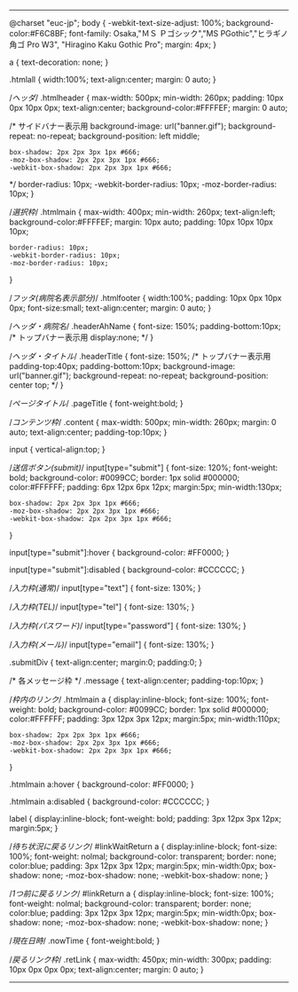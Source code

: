 

---

@charset "euc-jp";
body 
{
	-webkit-text-size-adjust: 100%;
	background-color:#F6C8BF;
	font-family: Osaka,"ＭＳ Ｐゴシック","MS PGothic","ヒラギノ角ゴ Pro W3", "Hiragino Kaku Gothic Pro";
	margin: 4px;
}


a
{
	text-decoration: none;
}

.htmlall
{
	width:100%;
	text-align:center;
	margin: 0 auto;
}

/*ヘッダ*/
.htmlheader
{
	max-width: 500px;
	min-width: 260px;
	padding: 10px 0px 10px 0px;
	text-align:center;
	background-color:#FFFFEF;
	margin: 0 auto;

/*
	サイドバナー表示用
	background-image: url("banner.gif");
	background-repeat: no-repeat;
	background-position: left middle;

	box-shadow: 2px 2px 3px 1px #666;
	-moz-box-shadow: 2px 2px 3px 1px #666;
	-webkit-box-shadow: 2px 2px 3px 1px #666;
*/
	border-radius: 10px;
	-webkit-border-radius: 10px;
	-moz-border-radius: 10px;
}

/*選択枠*/
.htmlmain
{
	max-width: 400px;
	min-width: 260px;
	text-align:left;
	background-color:#FFFFEF;
	margin: 10px auto;
	padding: 10px 10px 10px 10px;

	border-radius: 10px;
	-webkit-border-radius: 10px;
	-moz-border-radius: 10px;
}

/*フッタ(病院名表示部分)*/
.htmlfooter
{
	width:100%;
	padding: 10px 0px 10px 0px;
	font-size:small;
	text-align:center;
	margin: 0 auto;
}


/*ヘッダ・病院名*/
.headerAhName
{
	font-size: 150%;
	padding-bottom:10px;
/*
	トップバナー表示用
	display:none;
*/
}

/*ヘッダ・タイトル*/
.headerTitle
{
	font-size: 150%;
/*
	トップバナー表示用
	padding-top:40px;
	padding-bottom:10px;
	background-image: url("banner.gif");
	background-repeat: no-repeat;
	background-position: center top;
*/
}

/*ページタイトル*/
.pageTitle
{
	font-weight:bold;
}

/*コンテンツ枠*/
.content
{
	max-width: 500px;
	min-width: 260px;
	margin: 0 auto;
	text-align:center;
	padding-top:10px;
}

input
{
	vertical-align:top;
}

/*送信ボタン(submit)*/
input[type="submit"]
{
	font-size: 120%;
	font-weight: bold;
	background-color: #0099CC;
	border: 1px solid #000000;
	color:#FFFFFF;
	padding: 6px 12px 6px 12px;
	margin:5px;
	min-width:130px;
	
	box-shadow: 2px 2px 3px 1px #666;
	-moz-box-shadow: 2px 2px 3px 1px #666;
	-webkit-box-shadow: 2px 2px 3px 1px #666;
}

input[type="submit"]:hover
{
	background-color: #FF0000;
}

input[type="submit"]:disabled
{
	background-color: #CCCCCC;
}

/*入力枠(通常)*/
input[type="text"]
{
	font-size: 130%;
}

/*入力枠(TEL)*/
input[type="tel"]
{
	font-size: 130%;
}

/*入力枠(パスワード)*/
input[type="password"]
{
	font-size: 130%;
}

/*入力枠(メール)*/
input[type="email"]
{
	font-size: 130%;
}


.submitDiv
{
	text-align:center;
	margin:0;
	padding:0;
}

/* 各メッセージ枠 */
.message
{
	text-align:center;
	padding-top:10px;
}


/*枠内のリンク*/
.htmlmain a
{
	display:inline-block;
	font-size: 100%;
	font-weight: bold;
	background-color: #0099CC;
	border: 1px solid #000000;
	color:#FFFFFF;
	padding: 3px 12px 3px 12px;
	margin:5px;
	min-width:110px;
	
	box-shadow: 2px 2px 3px 1px #666;
	-moz-box-shadow: 2px 2px 3px 1px #666;
	-webkit-box-shadow: 2px 2px 3px 1px #666;
}

.htmlmain a:hover
{
	background-color: #FF0000;
}

.htmlmain a:disabled
{
	background-color: #CCCCCC;
}

label
{
	display:inline-block;
	font-weight: bold;
	padding: 3px 12px 3px 12px;
	margin:5px;
}

/*待ち状況に戻るリンク*/
#linkWaitReturn a
{
	display:inline-block;
	font-size: 100%;
	font-weight: nolmal;
	background-color: transparent;
	border: none;
	color:blue;
	padding: 3px 12px 3px 12px;
	margin:5px;
	min-width:0px;
	box-shadow: none;
	-moz-box-shadow: none;
	-webkit-box-shadow: none;
}

/*1つ前に戻るリンク*/
#linkReturn a
{
	display:inline-block;
	font-size: 100%;
	font-weight: nolmal;
	background-color: transparent;
	border: none;
	color:blue;
	padding: 3px 12px 3px 12px;
	margin:5px;
	min-width:0px;
	box-shadow: none;
	-moz-box-shadow: none;
	-webkit-box-shadow: none;
}

/*現在日時*/
.nowTime
{
	font-weight:bold;
}



/*戻るリンク枠*/
.retLink
{
	max-width: 450px;
	min-width: 300px;
	padding: 10px 0px 0px 0px;
	text-align:center;
	margin: 0 auto;
}


---
